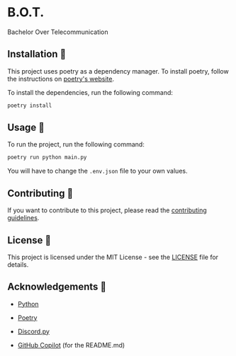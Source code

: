 # B.O.T.
Bachelor Over Telecommunication

## Installation 🚀
This project uses poetry as a dependency manager. To install poetry, follow the instructions on [poetry's website](https://python-poetry.org/docs/#installation).

To install the dependencies, run the following command:
```bash
poetry install
```

## Usage 📖
To run the project, run the following command:
```bash
poetry run python main.py
```

You will have to change the `.env.json` file to your own values.


## Contributing 🤝
If you want to contribute to this project, please read the [contributing guidelines](CONTRIBUTING.md).

## License 📝
This project is licensed under the MIT License - see the [LICENSE](LICENSE) file for details.

## Acknowledgements 🙏
- [Python](https://www.python.org/)
- [Poetry](https://python-poetry.org/)
- [Discord.py](https://discordpy.readthedocs.io/en/latest/)

- [GitHub Copilot](https://copilot.github.com/) (for the README.md)
